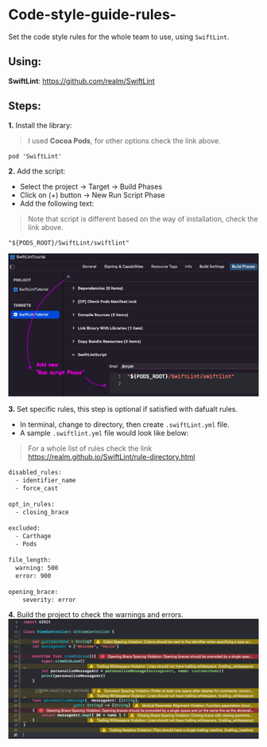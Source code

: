 # Code-style-guide-rules-
Set the code style rules for the whole team to use, using `SwiftLint`.

## Using:
**SwiftLint**: https://github.com/realm/SwiftLint

## Steps:
**1.** Install the library: 
> I used **Cocoa Pods**, for other options check the link above.
```
pod 'SwiftLint'
```


**2.** Add the script: 
* Select the project -> Target -> Build Phases
* Click on (+) button -> New Run Script Phase
* Add the following text:
> Note that script is different based on the way of installation, check the link above.
```
"${PODS_ROOT}/SwiftLint/swiftlint"
```
![Adding the script from Build Phases.](./Screenshots/1.png)



**3.** Set specific rules, this step is optional if satisfied with dafualt rules.
* In terminal, change to directory, then create `.swiftLint.yml` file.
* A sample `.swiftlint.yml` file would look like below:
> For a whole list of rules check the link https://realm.github.io/SwiftLint/rule-directory.html
```
disabled_rules:
  - identifier_name
  - force_cast
    
opt_in_rules:
  - closing_brace
  
excluded:
  - Carthage
  - Pods
  
file_length:
  warning: 500
  error: 900

opening_brace:
    severity: error
```


**4.** Build the project to check the warnings and errors.
![Warnings and errors generated by swiftlint.](Screenshots/2.png)


